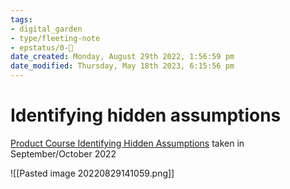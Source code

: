 ```yaml
---
tags: 
- digital_garden
- type/fleeting-note
- epstatus/0-🌰
date_created: Monday, August 29th 2022, 1:56:59 pm
date_modified: Thursday, May 18th 2023, 6:15:56 pm
---
```

# Identifying hidden assumptions

[Product Course Identifying Hidden Assumptions](https://www.producttalk.org/programs/identifying-hidden-assumptions?utm_source=Product+Talk+Newsletter+August+28%2C+2022&utm_medium=email&utm_campaign=Promotion) taken in September/October 2022

![[Pasted image 20220829141059.png]]